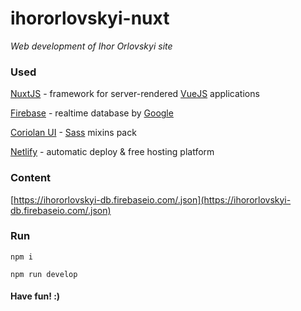 # ihororlovskyi-nuxt

_Web development of Ihor Orlovskyi site_

### Used

[NuxtJS](https://nuxtjs.org) - framework for server-rendered [VueJS](https://vuejs.org) applications

[Firebase](https://firebase.google.com) - realtime database by [Google](https://developers.google.com)

[Coriolan UI](https://coriolan-ui.github.io) - [Sass](http://sass-lang.com) mixins pack

[Netlify](https://www.netlify.com) - automatic deploy & free hosting platform

### Content

[https://ihororlovskyi-db.firebaseio.com/.json](https://ihororlovskyi-db.firebaseio.com/.json)

### Run

`npm i`

`npm run develop`

#### Have fun! :)
